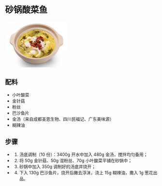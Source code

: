 # 砂锅酸菜鱼

![砂锅酸菜鱼](/images/砂锅酸菜鱼.png)

## 配料

- 小叶酸菜
- 金针菇
- 粉丝
- 巴沙鱼片
- 金汤（来自成都圣恩生物、四川民福记、广东美味源）
- 糊辣油

## 步骤

- 1. 汤底调制（10 份）：3400g 开水中加入 480g 金汤，搅拌均匀备用；
- 2. 将 50g 金针菇、50g 湿粉丝、70g 小叶酸菜平铺在砂锅中；
- 3. 砂锅中加入 350g 调制好的汤底并烧开；
- 4. 下入 130g 巴沙鱼片，烧开后撇去浮沫，浇上 15g 糊辣油，撒入 1g 葱花出品。
